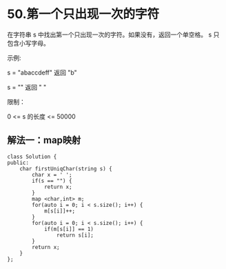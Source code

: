 # 50.第一个只出现一次的字符

在字符串 s 中找出第一个只出现一次的字符。如果没有，返回一个单空格。 s 只包含小写字母。

示例:

s = "abaccdeff"
返回 "b"

s = "" 
返回 " "


限制：

0 <= s 的长度 <= 50000

## 解法一：map映射

```
class Solution {
public:
    char firstUniqChar(string s) {
        char x = ' ';
        if(s == "") {
            return x;
        }
        map <char,int> m;
        for(auto i = 0; i < s.size(); i++) {
            m[s[i]]++;
        }
        for(auto i = 0; i < s.size(); i++) {
            if(m[s[i]] == 1)
                return s[i];
        }
        return x;
    }
};
```

